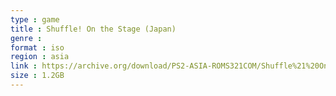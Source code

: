 ```yaml
---
type : game
title : Shuffle! On the Stage (Japan)
genre : 
format : iso
region : asia
link : https://archive.org/download/PS2-ASIA-ROMS321COM/Shuffle%21%20On%20the%20Stage%20%28Japan%29.7z
size : 1.2GB
---
```

